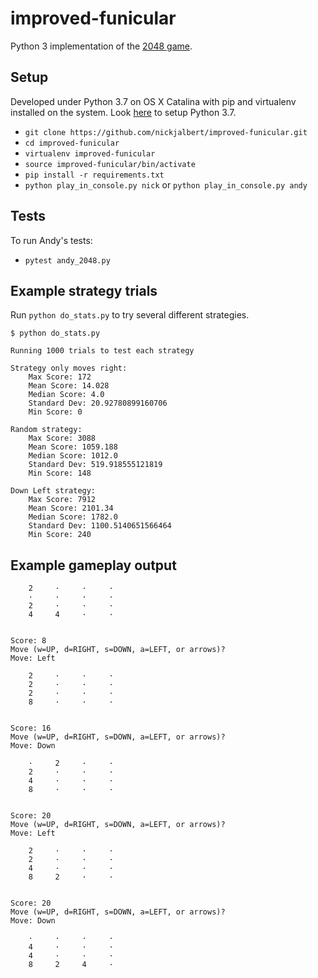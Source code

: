 # improved-funicular

Python 3 implementation of the [2048 game](https://play2048.co/).

## Setup

Developed under Python 3.7 on OS X Catalina with pip and virtualenv installed
on the system.  Look [here](https://stackoverflow.com/a/23842752) to setup
Python 3.7.

* `git clone https://github.com/nickjalbert/improved-funicular.git`
* `cd improved-funicular`
* `virtualenv improved-funicular`
* `source improved-funicular/bin/activate`
* `pip install -r requirements.txt`
* `python play_in_console.py nick` or `python play_in_console.py andy`

## Tests

To run Andy's tests:

* `pytest andy_2048.py`

## Example strategy trials

Run `python do_stats.py` to try several different strategies.

```
$ python do_stats.py

Running 1000 trials to test each strategy

Strategy only moves right:
	Max Score: 172
	Mean Score: 14.028
	Median Score: 4.0
	Standard Dev: 20.92780899160706
	Min Score: 0

Random strategy:
	Max Score: 3088
	Mean Score: 1059.188
	Median Score: 1012.0
	Standard Dev: 519.918555121819
	Min Score: 148

Down Left strategy:
	Max Score: 7912
	Mean Score: 2101.34
	Median Score: 1782.0
	Standard Dev: 1100.5140651566464
	Min Score: 240
```

## Example gameplay output

```
    2     ·     ·     ·
    ·     ·     ·     ·
    2     ·     ·     ·
    4     4     ·     ·


Score: 8
Move (w=UP, d=RIGHT, s=DOWN, a=LEFT, or arrows)?
Move: Left

    2     ·     ·     ·
    2     ·     ·     ·
    2     ·     ·     ·
    8     ·     ·     ·


Score: 16
Move (w=UP, d=RIGHT, s=DOWN, a=LEFT, or arrows)?
Move: Down

    ·     2     ·     ·
    2     ·     ·     ·
    4     ·     ·     ·
    8     ·     ·     ·


Score: 20
Move (w=UP, d=RIGHT, s=DOWN, a=LEFT, or arrows)?
Move: Left

    2     ·     ·     ·
    2     ·     ·     ·
    4     ·     ·     ·
    8     2     ·     ·


Score: 20
Move (w=UP, d=RIGHT, s=DOWN, a=LEFT, or arrows)?
Move: Down

    ·     ·     ·     ·
    4     ·     ·     ·
    4     ·     ·     ·
    8     2     4     ·
```
